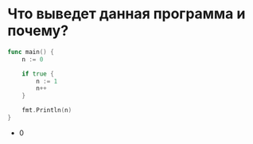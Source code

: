 # Что выведет данная программа и почему?

```go
func main() {
    n := 0

    if true {
        n := 1
        n++
    }

    fmt.Println(n)
}
```

- 0
